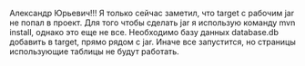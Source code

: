 Александр Юрьевич!!!
Я только сейчас заметил, что target с рабочим jar не попал в проект. 
Для того чтобы сделать jar я использую команду mvn install, однако это еще не все. 
Необходимо базу данных database.db добавить в target, прямо рядом с jar.
Иначе все запустится, но страницы использующие таблицы не будут работать.
